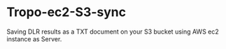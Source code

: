 # Tropo-ec2-S3-sync
Saving DLR results as a TXT document on your S3 bucket using AWS ec2 instance as Server.
